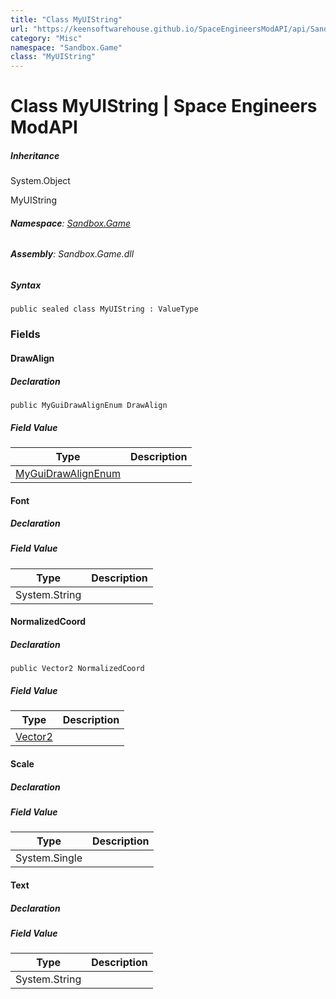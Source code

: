 ```yaml
---
title: "Class MyUIString"
url: "https://keensoftwarehouse.github.io/SpaceEngineersModAPI/api/Sandbox.Game.MyUIString.html"
category: "Misc"
namespace: "Sandbox.Game"
class: "MyUIString"
---
```


# Class MyUIString | Space Engineers ModAPI

##### Inheritance

System.Object

MyUIString

###### **Namespace**: [Sandbox.Game](https://keensoftwarehouse.github.io/SpaceEngineersModAPI/api/Sandbox.Game.html)

###### **Assembly**: Sandbox.Game.dll

##### Syntax

```
public sealed class MyUIString : ValueType
```

### Fields

#### DrawAlign

##### Declaration

```
public MyGuiDrawAlignEnum DrawAlign
```

##### Field Value

| Type | Description |
| --- | --- |
| [MyGuiDrawAlignEnum](https://keensoftwarehouse.github.io/SpaceEngineersModAPI/api/VRage.Utils.MyGuiDrawAlignEnum.html) |     |

#### Font

##### Declaration

##### Field Value

| Type | Description |
| --- | --- |
| System.String |     |

#### NormalizedCoord

##### Declaration

```
public Vector2 NormalizedCoord
```

##### Field Value

| Type | Description |
| --- | --- |
| [Vector2](https://keensoftwarehouse.github.io/SpaceEngineersModAPI/api/VRageMath.Vector2.html) |     |

#### Scale

##### Declaration

##### Field Value

| Type | Description |
| --- | --- |
| System.Single |     |

#### Text

##### Declaration

##### Field Value

| Type | Description |
| --- | --- |
| System.String |     |